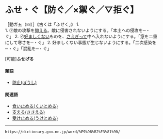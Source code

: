 # ふせ・ぐ【防ぐ／×禦ぐ／▽拒ぐ】
［動ガ五（四）］《古くは「ふせく」》
1.      
    1.  ㋐敵の攻撃を[抑える](おさえる（抑える／押さえる）)。敵に侵害されないようにする。「本土への侵攻を─・ぐ」 
    2.  ㋑[好ましくない](このましい（好ましい）)ものを、[さえぎって](さえぎる（遮る）)中へ入れないようにする。「窓を二重にして寒さを─・ぐ」
2.  好ましくない事態が生じないようにする。「二次感染を─・ぐ」「混亂を─・ぐ」
    

\[可能\]**ふせげる**

#### 類語

-   [防止(ぼうし)](https://dictionary.goo.ne.jp/word/%E9%98%B2%E6%AD%A2/#jn-201642)

#### 関連語

-   [食い止める(くいとめる)](https://dictionary.goo.ne.jp/word/%E9%A3%9F%E6%AD%A2%E3%82%81%E3%82%8B/#jn-60220)
-   [支える(ささえる)](https://dictionary.goo.ne.jp/word/%E6%94%AF%E3%81%88%E3%82%8B_%28%E3%81%95%E3%81%95%E3%81%88%E3%82%8B%29/#jn-87447)
-   [受け止める(うけとめる)](https://dictionary.goo.ne.jp/word/%E5%8F%97%E6%AD%A2%E3%82%81%E3%82%8B/#jn-18328)

---
`https://dictionary.goo.ne.jp/word/%E9%98%B2%E3%81%90/`